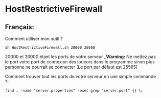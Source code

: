 # HostRestrictiveFirewall
## Français:
Comment utiliser mon outil ?
```
sh HostRestrictiveFirewall.sh 20000 30000
```
20000 et 30000 étant les ports de votre serveur
_**Warning:** Ne mettez pas le port votre port de connexion des joueurs dans le programme sinon plus personne ne pourrait se connecter (Le port par défaut est 25565)

Comment trouver tout les ports de votre serveur en une simple commande ?:
```
find . -name "server.properties" -exec grep "server.port" {} \;
```
